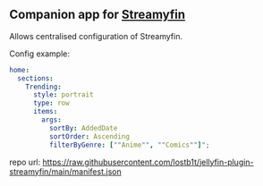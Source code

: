 ## Companion app for [Streamyfin](https://github.com/fredrikburmester/streamyfin)

Allows centralised configuration of Streamyfin.

Config example:

```yaml
home:
  sections:
    Trending:
      style: portrait
      type: row 
      items:
        args: 
          sortBy: AddedDate
          sortOrder: Ascending
          filterByGenre: [""Anime"", ""Comics""]";
```

repo url: https://raw.githubusercontent.com/lostb1t/jellyfin-plugin-streamyfin/main/manifest.json